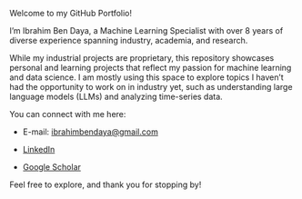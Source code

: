 Welcome to my GitHub Portfolio!

I’m Ibrahim Ben Daya, a Machine Learning Specialist with over 8 years of diverse experience spanning industry, academia, and research.

While my industrial projects are proprietary, this repository showcases personal and learning projects that reflect my passion for machine learning and data science. I am mostly using this space to explore topics I haven’t had the opportunity to work on in industry yet, such as understanding large language models (LLMs) and analyzing time-series data. 

You can connect with me here:

- E-mail: ibrahimbendaya@gmail.com

- [LinkedIn](https://www.linkedin.com/in/ibrahim-ben-daya-phd-4764a580/)

- [Google Scholar](https://scholar.google.com/citations?user=xYW8X_0AAAAJ&hl=en)

Feel free to explore, and thank you for stopping by!
